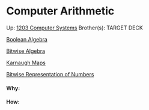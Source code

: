 # Computer Arithmetic

Up: [1203 Computer Systems](1203_computer_systems)
Brother(s):
TARGET DECK

[Boolean Algebra](boolean_algebra)

[Bitwise Algebra](bitwise_algebra)

[Karnaugh Maps](karnaugh_maps)

[Bitwise Representation of Numbers](bitwise_representation_of_numbers)



































#### Why:
#### How:









